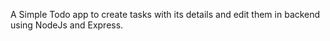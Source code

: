 A Simple Todo app to create tasks with its details and edit them in backend using NodeJs and Express.
